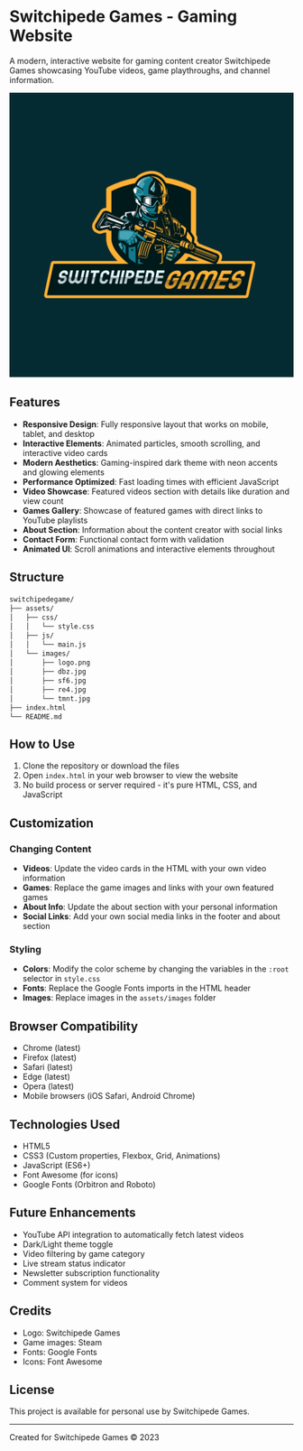 # Switchipede Games - Gaming Website

A modern, interactive website for gaming content creator Switchipede Games showcasing YouTube videos, game playthroughs, and channel information.

![Switchipede Games Logo](assets/images/logo.png)

## Features

- **Responsive Design**: Fully responsive layout that works on mobile, tablet, and desktop
- **Interactive Elements**: Animated particles, smooth scrolling, and interactive video cards
- **Modern Aesthetics**: Gaming-inspired dark theme with neon accents and glowing elements
- **Performance Optimized**: Fast loading times with efficient JavaScript
- **Video Showcase**: Featured videos section with details like duration and view count
- **Games Gallery**: Showcase of featured games with direct links to YouTube playlists
- **About Section**: Information about the content creator with social links
- **Contact Form**: Functional contact form with validation
- **Animated UI**: Scroll animations and interactive elements throughout

## Structure

```
switchipedegame/
├── assets/
│   ├── css/
│   │   └── style.css
│   ├── js/
│   │   └── main.js
│   └── images/
│       ├── logo.png
│       ├── dbz.jpg
│       ├── sf6.jpg
│       ├── re4.jpg
│       └── tmnt.jpg
├── index.html
└── README.md
```

## How to Use

1. Clone the repository or download the files
2. Open `index.html` in your web browser to view the website
3. No build process or server required - it's pure HTML, CSS, and JavaScript

## Customization

### Changing Content

- **Videos**: Update the video cards in the HTML with your own video information
- **Games**: Replace the game images and links with your own featured games
- **About Info**: Update the about section with your personal information
- **Social Links**: Add your own social media links in the footer and about section

### Styling

- **Colors**: Modify the color scheme by changing the variables in the `:root` selector in `style.css`
- **Fonts**: Replace the Google Fonts imports in the HTML header
- **Images**: Replace images in the `assets/images` folder

## Browser Compatibility

- Chrome (latest)
- Firefox (latest)
- Safari (latest)
- Edge (latest)
- Opera (latest)
- Mobile browsers (iOS Safari, Android Chrome)

## Technologies Used

- HTML5
- CSS3 (Custom properties, Flexbox, Grid, Animations)
- JavaScript (ES6+)
- Font Awesome (for icons)
- Google Fonts (Orbitron and Roboto)

## Future Enhancements

- YouTube API integration to automatically fetch latest videos
- Dark/Light theme toggle
- Video filtering by game category
- Live stream status indicator
- Newsletter subscription functionality
- Comment system for videos

## Credits

- Logo: Switchipede Games
- Game images: Steam
- Fonts: Google Fonts
- Icons: Font Awesome

## License

This project is available for personal use by Switchipede Games.

---

Created for Switchipede Games © 2023 